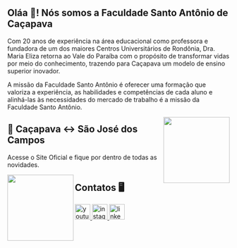 <h2 align="left">Oláa 👋! Nós somos a Faculdade Santo Antônio de Caçapava </h2>


Com 20 anos de experiência na área educacional como professora e fundadora de um dos maiores Centros Universitários de Rondônia, Dra. Maria Eliza retorna ao Vale do Paraíba com o propósito de transformar vidas por meio do conhecimento, trazendo para Caçapava um modelo de ensino superior inovador.

A missão da Faculdade Santo Antônio é oferecer uma formação que valoriza a experiência, as habilidades e competências de cada aluno e alinhá-las às necessidades do mercado de trabalho é a missão da Faculdade Santo Antônio.

<img align="right" height="150" src="https://guiadoestudante.abril.com.br/wp-content/uploads/sites/4/2017/10/estudante_estudos.gif?w=245&h=132&crop=1"  />



<h2 align="left">📍 Caçapava <-> São José dos Campos  </h2>

Acesse o Site Oficial e fique por dentro de todas as novidades.
<div align="left">
  <a href="https://fsantoantonio.edu.br/">
    <img align="left" height="150" src="https://fsantoantonio.edu.br/wp-content/uploads/elementor/thumbs/branco_Marca_FSA_Horizontal_PNG-q8n0dwc83qu20cd11t60l0up806x7ejkt85hrahesw.png"  />
  </a>
</div>


<a>
<div align="left">
  <h2 align="left">Contatos 🖥</h2>
</div>
</a>

<div align="left">
  <a href="https://www.youtube.com/@faculsantoantonio">
      <img src="https://img.shields.io/static/v1?message=Youtube&logo=youtube&label=&color=FF0000&logoColor=white&labelColor=&style=for-the-badge" height="35" alt="youtube logo"  />
  </a>
  
  <a href="https://www.instagram.com/faculsantoantonio/">
      <img src="https://img.shields.io/static/v1?message=Instagram&logo=instagram&label=&color=E4405F&logoColor=white&labelColor=&style=for-the-badge" height="35" alt="instagram logo"  />
  </a>
  
  <a href="https://br.linkedin.com/company/faculdade-santo-ant%C3%B4nio-fsa">
      <img src="https://img.shields.io/static/v1?message=LinkedIn&logo=linkedin&label=&color=0077B5&logoColor=white&labelColor=&style=for-the-badge" height="35" alt="linkedin logo"  />
  </a>
</div>

